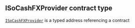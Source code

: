 ## ISoCashFXProvider contract type

[`ISoCashFXProvider`](./api-ISoCashFXProvider.md) is a typed address referencing a contract
